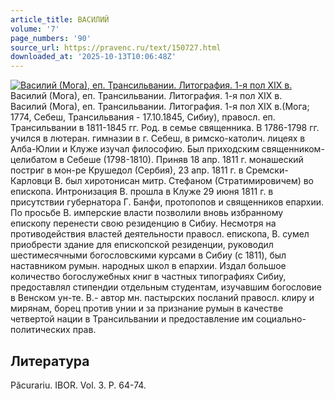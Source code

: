 ```yaml
---
article_title: ВАСИЛИЙ
volume: '7'
page_numbers: '90'
source_url: https://pravenc.ru/text/150727.html
downloaded_at: '2025-10-13T10:06:48Z'
---
```


[![Василий (Мога), еп. Трансильвании. Литография. 1-я пол XIX в.](https://pravenc.ru/data/249/458/1234/1i200.jpg "Кликните для увеличения картинки")](https://pravenc.ru/data/249/458/1234/1i400.jpg)Василий (Мога), еп. Трансильвании. Литография. 1-я пол XIX в.  
Василий (Мога), еп. Трансильвании. Литография. 1-я пол XIX в.(Мога; 1774, Себеш, Трансильвания - 17.10.1845, Сибиу), правосл. еп. Трансильвании в 1811-1845 гг. Род. в семье священника. В 1786-1798 гг. учился в лютеран. гимназии в г. Себеш, в римско-католич. лицеях в Алба-Юлии и Клуже изучал философию. Был приходским священником-целибатом в Себеше (1798-1810). Приняв 18 апр. 1811 г. монашеский постриг в мон-ре Крушедол (Сербия), 23 апр. 1811 г. в Сремски-Карловци В. был хиротонисан митр. Стефаном (Стратимировичем) во епископа. Интронизация В. прошла в Клуже 29 июня 1811 г. в присутствии губернатора Г. Банфи, протопопов и священников епархии. По просьбе В. имперские власти позволили вновь избранному епископу перенести свою резиденцию в Сибиу. Несмотря на противодействия властей деятельности правосл. епископа, В. сумел приобрести здание для епископской резиденции, руководил шестимесячными богословскими курсами в Сибиу (с 1811), был наставником румын. народных школ в епархии. Издал большое количество богослужебных книг в частных типографиях Сибиу, предоставлял стипендии отдельным студентам, изучавшим богословие в Венском ун-те. В.- автор мн. пастырских посланий правосл. клиру и мирянам, борец против унии и за признание румын в качестве четвертой нации в Трансильвании и предоставление им социально-политических прав.

## Литература

Păcurariu. IBOR. Vol. 3. P. 64-74.
